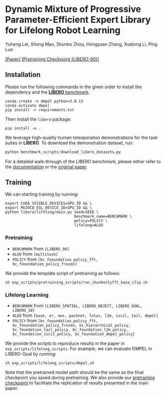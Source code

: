 # Dynamic Mixture of Progressive Parameter-Efficient Expert Library for Lifelong Robot Learning

Yuheng Lei, Sitong Mao, Shunbo Zhou, Hongyuan Zhang, Xuelong Li, Ping Luo

[[Paper]](https://arxiv.org/abs/2506.05985) [[Pretraining Checkpoint (LIBERO-90)]](https://huggingface.co/leiyuheng/DMPEL/tree/main)

## Installation
Please run the following commands in the given order to install the dependency and the [**LIBERO** benchmark](https://libero-project.github.io).
```
conda create -n dmpel python=3.8.13
conda activate dmpel
pip install -r requirements.txt
```

Then install the `libero` package:
```
pip install -e .
```

We leverage high-quality human teleoperation demonstrations for the task suites in **LIBERO**. To download the demonstration dataset, run:
```python
python benchmark_scripts/download_libero_datasets.py
```

For a detailed walk-through of the LIBERO benchmark, please either refer to the [documentation](https://libero-project.github.io/LIBERO/) or the [original paper](https://arxiv.org/abs/2306.03310).

## Training

We can starting training by running:
```shell
export CUDA_VISIBLE_DEVICES=GPU_ID && \
export MUJOCO_EGL_DEVICE_ID=GPU_ID && \
python libero/lifelong/main.py seed=SEED \
                               benchmark_name=BENCHMARK \
                               policy=POLICY \
                               lifelong=ALGO
```


### Pretraining

- `BENCHMARK` from `[LIBERO_90]`
- `ALGO` from `[multitask]`
- `POLICY` from `[bc_fooundation_policy_fft, bc_fooundation_policy_frozen]`

We provide the template script of pretraining as follows:

```
sh exp_scripts/pretraining_scripts/run_chunkonlyfft_base_clip.sh
```

### Lifelong Learning

- `BENCHMARK` from `[LIBERO_SPATIAL, LIBERO_OBJECT, LIBERO_GOAL, LIBERO_10]`
- `ALGO` from `[base, er, ewc, packnet, lotus, l2m, iscil, tail, dmpel]`
- `POLICY` from `[bc_fooundation_policy_fft, bc_fooundation_policy_frozen, bc_hierarchical_policy, bc_foundation_tail_policy, bc_foundation_l2m_policy, bc_foundation_iscil_policy, bc_foundation_dmpel_policy]`

We provide the scripts to reproduce results in the paper in `exp_scripts/lifelong_scripts`. For example, we can evaluate DMPEL in LIBERO-Goal by running:

```
sh exp_scripts/lifelong_scripts/dmpel.sh
```

Note that the pretrained model path should be the same as the final checkpoint you saved during pretraining. We also provide our [pretraining checkpoint](https://huggingface.co/leiyuheng/DMPEL/tree/main) to facilitate the replication of results presented in the main paper.